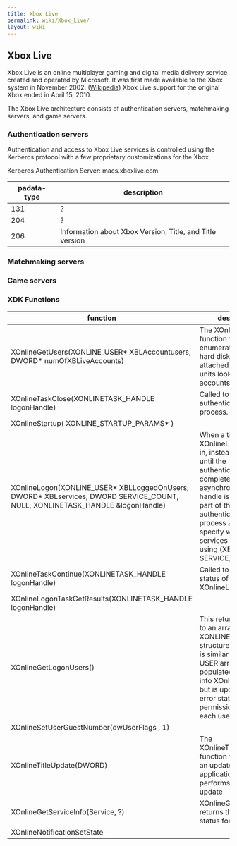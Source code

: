 ```yaml
---
title: Xbox Live
permalink: wiki/Xbox_Live/
layout: wiki
---
```


Xbox Live
---------

Xbox Live is an online multiplayer gaming and digital media delivery
service created and operated by Microsoft. It was first made available
to the Xbox system in November 2002.
([Wikipedia](https://en.wikipedia.org/wiki/Xbox_Live)) Xbox Live support
for the original Xbox ended in April 15, 2010.

The Xbox Live architecture consists of authentication servers,
matchmaking servers, and game servers.

### Authentication servers

Authentication and access to Xbox Live services is controlled using the
Kerberos protocol with a few proprietary customizations for the Xbox.

Kerberos Authentication Server: macs.xboxlive.com

| padata-type | description                                              |
|-------------|----------------------------------------------------------|
| 131         | ?                                                        |
| 204         | ?                                                        |
| 206         | Information about Xbox Version, Title, and Title version |

### Matchmaking servers

### Game servers

### XDK Functions

| function                                                                                                                          | description                                                                                                                                                                                                                                                            |
|-----------------------------------------------------------------------------------------------------------------------------------|------------------------------------------------------------------------------------------------------------------------------------------------------------------------------------------------------------------------------------------------------------------------|
| XOnlineGetUsers(XONLINE\_USER\* XBLAccountusers, DWORD\* numOfXBLiveAccounts)                                                     | The XOnlineGetUsers function will enumerate both the hard disk and any attached memory units looking for user accounts                                                                                                                                                 |
| XOnlineTaskClose(XONLINETASK\_HANDLE logonHandle)                                                                                 | Called to abort the authentication process.                                                                                                                                                                                                                            |
| XOnlineStartup( XONLINE\_STARTUP\_PARAMS\* )                                                                                      |                                                                                                                                                                                                                                                                        |
| XOnlineLogon(XONLINE\_USER\* XBLLoggedOnUsers, DWORD\* XBLservices, DWORD SERVICE\_COUNT, NULL, XONLINETASK\_HANDLE &logonHandle) | When a title calls XOnlineLogon to sign in, instead of blocking until the authentication completes, an asynchronous task handle is returned. As part of the authentication process a title must specify which services it will be using (XBLservices, SERVICE\_COUNT). |
| XOnlineTaskContinue(XONLINETASK\_HANDLE logonHandle)                                                                              | Called to check the status of XOnlineLogon.                                                                                                                                                                                                                            |
| XOnlineLogonTaskGetResults(XONLINETASK\_HANDLE logonHandle)                                                                       |                                                                                                                                                                                                                                                                        |
| XOnlineGetLogonUsers()                                                                                                            | This returns a pointer to an array of XONLINE USER structures. This array is similar the XONLINE USER array we populated and passed into XOnlineLogon, but is updated with error status and permission flags for each user.                                            |
| XOnlineSetUserGuestNumber(dwUserFlags , 1)                                                                                        |                                                                                                                                                                                                                                                                        |
| XOnlineTitleUpdate(DWORD)                                                                                                         | The XOnlineTitleUpdate function will boot into an updater application, which performs the actual update                                                                                                                                                                |
| XOnlineGetServiceInfo(Service, ?)                                                                                                 | XOnlineGetServiceInfo returns the connection status for a service                                                                                                                                                                                                      |
| XOnlineNotificationSetState                                                                                                       |                                                                                                                                                                                                                                                                        |


